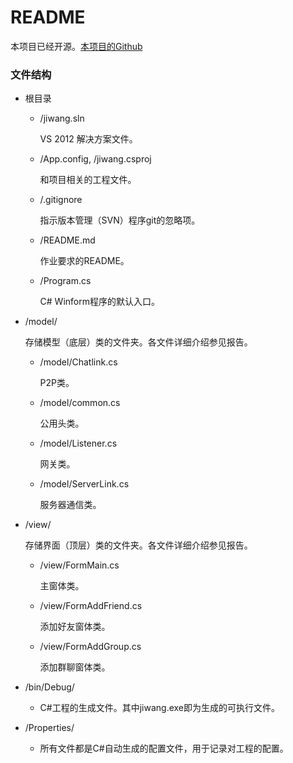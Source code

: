 # README

本项目已经开源。[本项目的Github](https://github.com/hzsydy/jiwang)

### 文件结构

-   根目录

    -   /jiwang.sln

        VS 2012 解决方案文件。

    -   /App.config,  /jiwang.csproj

        和项目相关的工程文件。

    -   /.gitignore

        指示版本管理（SVN）程序git的忽略项。

    -   /README.md

        作业要求的README。

    -   /Program.cs

        C# Winform程序的默认入口。


-   /model/

    存储模型（底层）类的文件夹。各文件详细介绍参见报告。

    -   /model/Chatlink.cs

        P2P类。

    -   /model/common.cs

        公用头类。

    -   /model/Listener.cs

        网关类。

    -   /model/ServerLink.cs

        服务器通信类。

-   /view/

    存储界面（顶层）类的文件夹。各文件详细介绍参见报告。

    -   /view/FormMain.cs

        主窗体类。

    -   /view/FormAddFriend.cs

        添加好友窗体类。

    -   /view/FormAddGroup.cs

        添加群聊窗体类。

-   /bin/Debug/

    -   C#工程的生成文件。其中jiwang.exe即为生成的可执行文件。

-   /Properties/

    -   所有文件都是C#自动生成的配置文件，用于记录对工程的配置。
